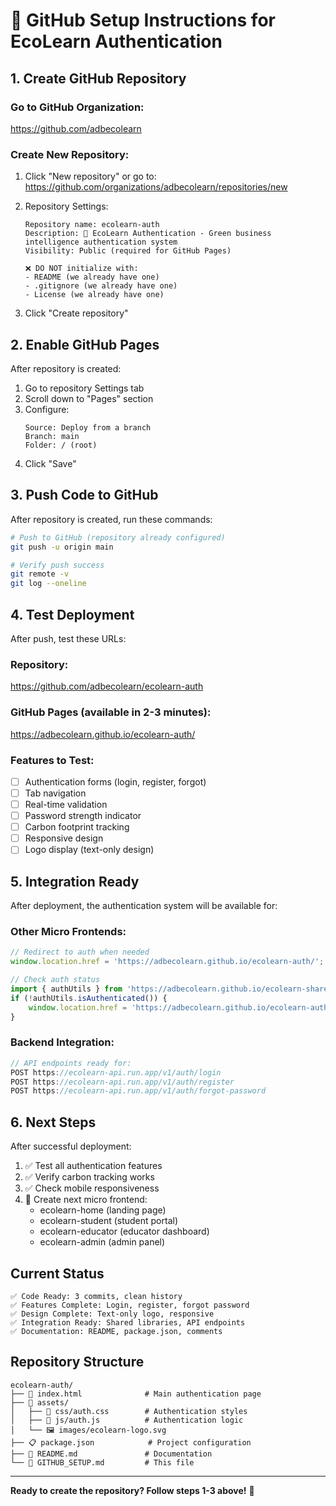 # 🚀 GitHub Setup Instructions for EcoLearn Authentication

## 1. Create GitHub Repository

### Go to GitHub Organization:
https://github.com/adbecolearn

### Create New Repository:
1. Click "New repository" or go to:
   https://github.com/organizations/adbecolearn/repositories/new

2. Repository Settings:
   ```
   Repository name: ecolearn-auth
   Description: 🔐 EcoLearn Authentication - Green business intelligence authentication system
   Visibility: Public (required for GitHub Pages)
   
   ❌ DO NOT initialize with:
   - README (we already have one)
   - .gitignore (we already have one)  
   - License (we already have one)
   ```

3. Click "Create repository"

## 2. Enable GitHub Pages

After repository is created:

1. Go to repository Settings tab
2. Scroll down to "Pages" section
3. Configure:
   ```
   Source: Deploy from a branch
   Branch: main
   Folder: / (root)
   ```
4. Click "Save"

## 3. Push Code to GitHub

After repository is created, run these commands:

```bash
# Push to GitHub (repository already configured)
git push -u origin main

# Verify push success
git remote -v
git log --oneline
```

## 4. Test Deployment

After push, test these URLs:

### Repository:
https://github.com/adbecolearn/ecolearn-auth

### GitHub Pages (available in 2-3 minutes):
https://adbecolearn.github.io/ecolearn-auth/

### Features to Test:
- [ ] Authentication forms (login, register, forgot)
- [ ] Tab navigation
- [ ] Real-time validation
- [ ] Password strength indicator
- [ ] Carbon footprint tracking
- [ ] Responsive design
- [ ] Logo display (text-only design)

## 5. Integration Ready

After deployment, the authentication system will be available for:

### Other Micro Frontends:
```javascript
// Redirect to auth when needed
window.location.href = 'https://adbecolearn.github.io/ecolearn-auth/';

// Check auth status
import { authUtils } from 'https://adbecolearn.github.io/ecolearn-shared/index.js';
if (!authUtils.isAuthenticated()) {
    window.location.href = 'https://adbecolearn.github.io/ecolearn-auth/';
}
```

### Backend Integration:
```javascript
// API endpoints ready for:
POST https://ecolearn-api.run.app/v1/auth/login
POST https://ecolearn-api.run.app/v1/auth/register
POST https://ecolearn-api.run.app/v1/auth/forgot-password
```

## 6. Next Steps

After successful deployment:

1. ✅ Test all authentication features
2. ✅ Verify carbon tracking works
3. ✅ Check mobile responsiveness
4. 🚀 Create next micro frontend:
   - ecolearn-home (landing page)
   - ecolearn-student (student portal)
   - ecolearn-educator (educator dashboard)
   - ecolearn-admin (admin panel)

## Current Status

```
✅ Code Ready: 3 commits, clean history
✅ Features Complete: Login, register, forgot password
✅ Design Complete: Text-only logo, responsive
✅ Integration Ready: Shared libraries, API endpoints
✅ Documentation: README, package.json, comments
```

## Repository Structure

```
ecolearn-auth/
├── 📄 index.html              # Main authentication page
├── 📁 assets/
│   ├── 🎨 css/auth.css        # Authentication styles  
│   ├── 📜 js/auth.js          # Authentication logic
│   └── 🖼️ images/ecolearn-logo.svg
├── 📋 package.json            # Project configuration
├── 📖 README.md               # Documentation
└── 🚀 GITHUB_SETUP.md         # This file
```

---

**Ready to create the repository? Follow steps 1-3 above!** 🎯
